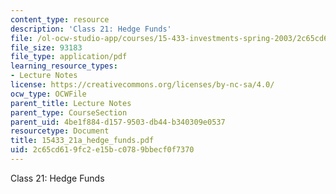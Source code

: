 ```yaml
---
content_type: resource
description: 'Class 21: Hedge Funds'
file: /ol-ocw-studio-app/courses/15-433-investments-spring-2003/2c65cd619fc2e15bc0789bbecf0f7370_15433_21a_hedge_funds.pdf
file_size: 93183
file_type: application/pdf
learning_resource_types:
- Lecture Notes
license: https://creativecommons.org/licenses/by-nc-sa/4.0/
ocw_type: OCWFile
parent_title: Lecture Notes
parent_type: CourseSection
parent_uid: 4be1f884-d157-9503-db44-b340309e0537
resourcetype: Document
title: 15433_21a_hedge_funds.pdf
uid: 2c65cd61-9fc2-e15b-c078-9bbecf0f7370
---
```

Class 21: Hedge Funds